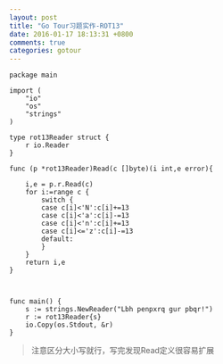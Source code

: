 ```yaml
---
layout: post
title: "Go Tour习题实作-ROT13"
date: 2016-01-17 18:13:31 +0800
comments: true
categories: gotour
---
```

	package main
	
	import (
		"io"
		"os"
		"strings"
	)
	
	type rot13Reader struct {
		r io.Reader
	}
	
	func (p *rot13Reader)Read(c []byte)(i int,e error){
		
		i,e = p.r.Read(c)
		for i:=range c {
			switch {
			case c[i]<'N':c[i]+=13
			case c[i]<'a':c[i]-=13
			case c[i]<'n':c[i]+=13
			case c[i]<='z':c[i]-=13
			default:
			}
		}
		return i,e
	}
	
	
	
	func main() {
		s := strings.NewReader("Lbh penpxrq gur pbqr!")
		r := rot13Reader{s}
		io.Copy(os.Stdout, &r)
	}
> 注意区分大小写就行，写完发现Read定义很容易扩展